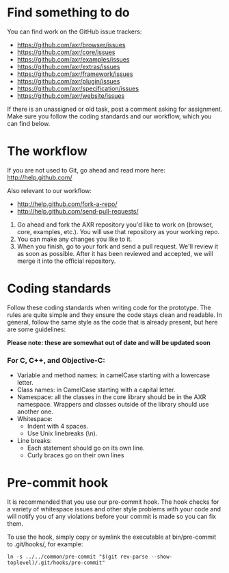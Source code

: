 Find something to do
====================
You can find work on the GitHub issue trackers:

 * https://github.com/axr/browser/issues
 * https://github.com/axr/core/issues
 * https://github.com/axr/examples/issues
 * https://github.com/axr/extras/issues
 * https://github.com/axr/framework/issues
 * https://github.com/axr/plugin/issues
 * https://github.com/axr/specification/issues
 * https://github.com/axr/website/issues

If there is an unassigned or old task, post a comment asking for assignment.
Make sure you follow the coding standards and our workflow, which you can find
below.

The workflow
============
If you are not used to Git, go ahead and read more here: http://help.github.com/

Also relevant to our workflow:

 * http://help.github.com/fork-a-repo/
 * http://help.github.com/send-pull-requests/

1. Go ahead and fork the AXR repository you'd like to work on (browser, core,
examples, etc.). You will use that repository as your working repo.
2. You can make any changes you like to it.
3. When you finish, go to your fork and send a pull request. We'll review it as
soon as possible. After it has been reviewed and accepted, we will merge it into
the official repository.

Coding standards
================
Follow these coding standards when writing code for the prototype. The rules are
quite simple and they ensure the code stays clean and readable. In general,
follow the same style as the code that is already present, but here are some
guidelines:

**Please note: these are somewhat out of date and will be updated soon**

### For C, C++, and Objective-C:

- Variable and method names: in camelCase starting with a lowercase letter.
- Class names: in CamelCase starting with a capital letter.
- Namespace: all the classes in the core library should be in the AXR namespace.
  Wrappers and classes outside of the library should use another one.
- Whitespace:
  - Indent with 4 spaces.
  - Use Unix linebreaks (\n).
- Line breaks:
  - Each statement should go on its own line.
  - Curly braces go on their own lines

Pre-commit hook
===============
It is recommended that you use our pre-commit hook. The hook checks for a
variety of whitespace issues and other style problems with your code and will
notify you of any violations before your commit is made so you can fix them.

To use the hook, simply copy or symlink the executable at bin/pre-commit to
.git/hooks/, for example:

    ln -s ../../common/pre-commit "$(git rev-parse --show-toplevel)/.git/hooks/pre-commit"

